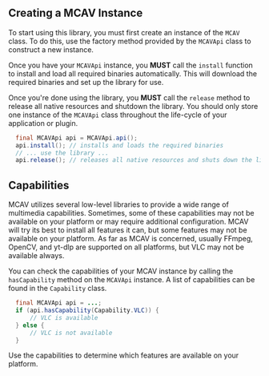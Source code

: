 ## Creating a MCAV Instance
To start using this library, you must first create an instance of the `MCAV` class. To do this, use the factory method
provided by the `MCAVApi` class to construct a new instance.

Once you have your `MCAVApi` instance, you **MUST** call the `install` function to install and load all required
binaries automatically. This will download the required binaries and set up the library for use.

Once you're done using the library, you **MUST** call the `release` method to release all native resources and shutdown
the library. You should only store one instance of the `MCAVApi` class throughout the life-cycle of your application or
plugin.

```java
  final MCAVApi api = MCAVApi.api();
  api.install(); // installs and loads the required binaries
  // ... use the library ...
  api.release(); // releases all native resources and shuts down the library
```

## Capabilities
MCAV utilizes several low-level libraries to provide a wide range of multimedia capabilities. Sometimes, some of these
capabilities may not be available on your platform or may require additional configuration. MCAV will try its best to
install all features it can, but some features may not be available on your platform. As far as MCAV is concerned, 
usually FFmpeg, OpenCV, and yt-dlp are supported on all platforms, but VLC may not be available always. 

You can check the capabilities of your MCAV instance by calling the `hasCapability` method on the `MCAVApi` instance.
A list of capabilities can be found in the `Capability` class. 

```java
  final MCAVApi api = ...;
  if (api.hasCapability(Capability.VLC)) {
      // VLC is available
  } else {
      // VLC is not available
  }
```

Use the capabilities to determine which features are available on your platform.
